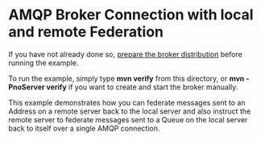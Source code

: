 # AMQP Broker Connection with local and remote Federation

If you have not already done so, [prepare the broker distribution](../../../../README.md#getting-started) before running the example.

To run the example, simply type **mvn verify** from this directory, or **mvn -PnoServer verify** if you want to create and start the broker manually.

This example demonstrates how you can federate messages sent to an Address on a remote server back to the local server and also instruct the remote server to federate messages sent to a Queue on the local server back to itself over a single AMQP connection.
